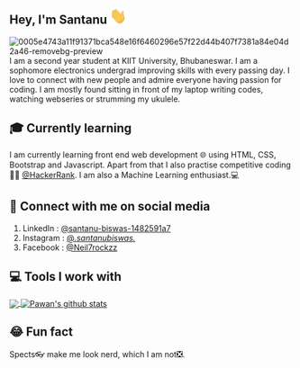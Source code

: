 <h2> Hey, I'm Santanu <img src="https://raw.githubusercontent.com/ABSphreak/ABSphreak/master/gifs/Hi.gif" width="30px"></h2><img align="right" src="https://i.ibb.co/xjNmLpZ/0005e4743a11f91371bca548e16f6460296e57f22d44b407f7381a84e04d2a46-removebg-preview.png" alt="0005e4743a11f91371bca548e16f6460296e57f22d44b407f7381a84e04d2a46-removebg-preview" border="0">
I am a second year student at KIIT University, Bhubaneswar. I am a sophomore electronics undergrad improving skills with every passing day. I love to connect with new people and admire everyone having passion for coding. I am mostly found sitting in front of my laptop writing codes, watching webseries or strumming my ukulele.

## 🎓 Currently learning 
  I am currently learning front end web development 🌐 using HTML, CSS, Bootstrap and Javascript. Apart from that I also practise competitive coding🐱‍💻 <a       href="https://www.hackerrank.com/dashboard">@HackerRank</a>. I am also a Machine Learning enthusiast.💻 

## 📲 Connect with me on social media 
1. LinkedIn : <a href="https://www.linkedin.com/in/santanu-biswas-1482591a7/">@santanu-biswas-1482591a7</a>
2. Instagram : <a href="https://www.instagram.com/_.santanubiswas._/">@_.santanubiswas._</a>
3. Facebook : <a href="https://www.linkedin.com/in/santanu-biswas-1482591a7/https://www.facebook.com/Neil7rockzz/">@Neil7rockzz</a>  

## 💻 Tools I work with
<a href="https://github.com/SantanuxD">
  <img align="center" src="https://github-readme-stats.vercel.app/api/top-langs/?username=SantanuxD&theme=dark&hide_langs_below=1" />
</a>
<a href="https://github.com/SantanuxD">
 <img align="center" src="https://github-readme-stats.vercel.app/api?username=SantanuxD&show_icons=true&theme=dark&line_height=27" alt="Pawan's github stats"/>
</a>

## 😂 Fun fact
  Spects👓 make me look nerd, which I am not❎.
